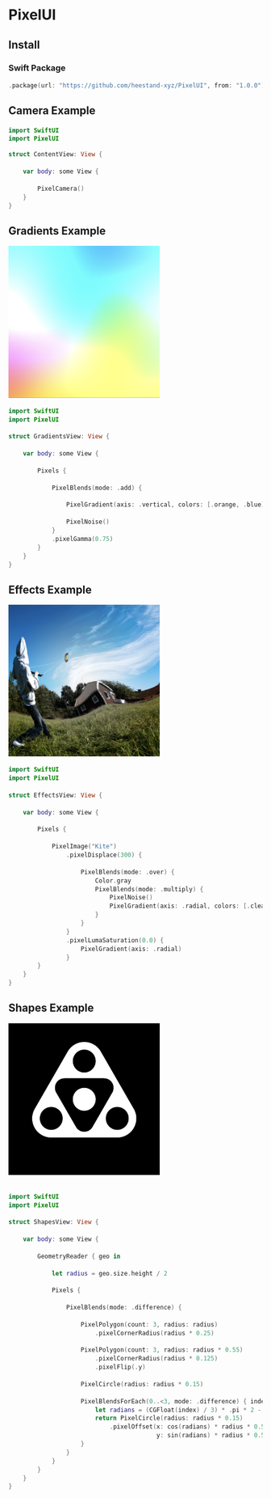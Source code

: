 # PixelUI

## Install

### Swift Package

~~~~swift
.package(url: "https://github.com/heestand-xyz/PixelUI", from: "1.0.0")
~~~~

## Camera Example

```swift
import SwiftUI
import PixelUI
```

```swift
struct ContentView: View {
    
    var body: some View {
    
        PixelCamera()
    }
}
```

## Gradients Example

<img src="https://github.com/heestand-xyz/PixelUI/blob/main/Assets/Images/PixelUI-Example-2.png?raw=true" width="300">

```swift
import SwiftUI
import PixelUI

struct GradientsView: View {
    
    var body: some View {
        
        Pixels {
                    
            PixelBlends(mode: .add) {
                
                PixelGradient(axis: .vertical, colors: [.orange, .blue])
                
                PixelNoise()
            }
            .pixelGamma(0.75)
        }
    }
}
```

## Effects Example

<img src="https://github.com/heestand-xyz/PixelUI/blob/main/Assets/Images/PixelUI-Example-3.png?raw=true" width="300">

```swift
import SwiftUI
import PixelUI

struct EffectsView: View {
    
    var body: some View {
        
        Pixels {
            
            PixelImage("Kite")
                .pixelDisplace(300) {
                    
                    PixelBlends(mode: .over) {
                        Color.gray
                        PixelBlends(mode: .multiply) {
                            PixelNoise()
                            PixelGradient(axis: .radial, colors: [.clear, .white])
                        }
                    }
                }
                .pixelLumaSaturation(0.0) {
                    PixelGradient(axis: .radial)
                }
        }
    }
}
```

## Shapes Example

<img src="https://github.com/heestand-xyz/PixelUI/blob/main/Assets/Images/PixelUI-Example-1.png?raw=true" width="300">

```swift

import SwiftUI
import PixelUI

struct ShapesView: View {
    
    var body: some View {
        
        GeometryReader { geo in
            
            let radius = geo.size.height / 2
            
            Pixels {
                
                PixelBlends(mode: .difference) {
                    
                    PixelPolygon(count: 3, radius: radius)
                        .pixelCornerRadius(radius * 0.25)
                    
                    PixelPolygon(count: 3, radius: radius * 0.55)
                        .pixelCornerRadius(radius * 0.125)
                        .pixelFlip(.y)
                    
                    PixelCircle(radius: radius * 0.15)
                    
                    PixelBlendsForEach(0..<3, mode: .difference) { index in
                        let radians = (CGFloat(index) / 3) * .pi * 2 - .pi / 2
                        return PixelCircle(radius: radius * 0.15)
                            .pixelOffset(x: cos(radians) * radius * 0.5,
                                         y: sin(radians) * radius * 0.5)
                    }
                }
            }
        }
    }
}
```

